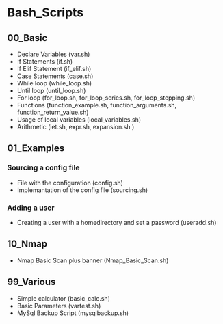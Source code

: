# Bash_Scripts

## 00_Basic

* Declare Variables (var.sh)
* If Statements (if.sh)
* If Elif Statement (if_elif.sh)
* Case Statements (case.sh)
* While loop (while_loop.sh)
* Until loop (until_loop.sh)
* For loop (for_loop.sh, for_loop_series.sh, for_loop_stepping.sh)
* Functions (function_example.sh, function_arguments.sh, function_return_value.sh)
* Usage of local variables (local_variables.sh)
* Arithmetic (let.sh, expr.sh, expansion.sh )


## 01_Examples

### Sourcing a config file

* File with the configuration (config.sh)
* Implemantation of the config file (sourcing.sh)

### Adding a user

* Creating a user with a homedirectory and set a password (useradd.sh)


## 10_Nmap

* Nmap Basic Scan plus banner (Nmap_Basic_Scan.sh)

## 99_Various

* Simple calculator (basic_calc.sh)
* Basic Parameters (vartest.sh)
* MySql Backup Script (mysqlbackup.sh)

